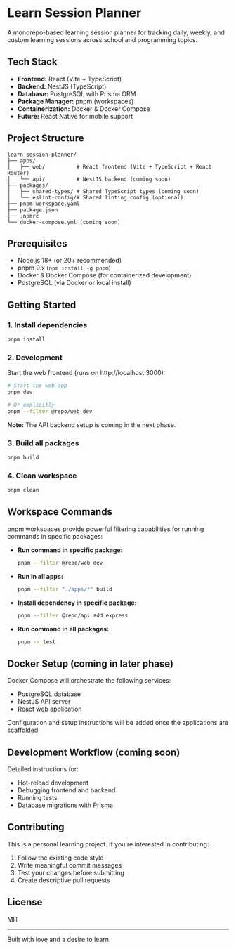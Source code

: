 # Learn Session Planner

A monorepo-based learning session planner for tracking daily, weekly, and custom learning sessions across school and programming topics.

## Tech Stack

- **Frontend:** React (Vite + TypeScript)
- **Backend:** NestJS (TypeScript)
- **Database:** PostgreSQL with Prisma ORM
- **Package Manager:** pnpm (workspaces)
- **Containerization:** Docker & Docker Compose
- **Future:** React Native for mobile support

## Project Structure

```
learn-session-planner/
├── apps/
│   ├── web/          # React frontend (Vite + TypeScript + React Router)
│   └── api/          # NestJS backend (coming soon)
├── packages/
│   ├── shared-types/ # Shared TypeScript types (coming soon)
│   └── eslint-config/# Shared linting config (optional)
├── pnpm-workspace.yaml
├── package.json
├── .npmrc
└── docker-compose.yml (coming soon)
```

## Prerequisites

- Node.js 18+ (or 20+ recommended)
- pnpm 9.x (`npm install -g pnpm`)
- Docker & Docker Compose (for containerized development)
- PostgreSQL (via Docker or local install)

## Getting Started

### 1. Install dependencies

```bash
pnpm install
```

### 2. Development

Start the web frontend (runs on http://localhost:3000):

```bash
# Start the web app
pnpm dev

# Or explicitly
pnpm --filter @repo/web dev
```

**Note:** The API backend setup is coming in the next phase.

### 3. Build all packages

```bash
pnpm build
```

### 4. Clean workspace

```bash
pnpm clean
```

## Workspace Commands

pnpm workspaces provide powerful filtering capabilities for running commands in specific packages:

- **Run command in specific package:**
  ```bash
  pnpm --filter @repo/web dev
  ```

- **Run in all apps:**
  ```bash
  pnpm --filter "./apps/*" build
  ```

- **Install dependency in specific package:**
  ```bash
  pnpm --filter @repo/api add express
  ```

- **Run command in all packages:**
  ```bash
  pnpm -r test
  ```

## Docker Setup (coming in later phase)

Docker Compose will orchestrate the following services:
- PostgreSQL database
- NestJS API server
- React web application

Configuration and setup instructions will be added once the applications are scaffolded.

## Development Workflow (coming soon)

Detailed instructions for:
- Hot-reload development
- Debugging frontend and backend
- Running tests
- Database migrations with Prisma

## Contributing

This is a personal learning project. If you're interested in contributing:

1. Follow the existing code style
2. Write meaningful commit messages
3. Test your changes before submitting
4. Create descriptive pull requests

## License

MIT

---

Built with love and a desire to learn.
